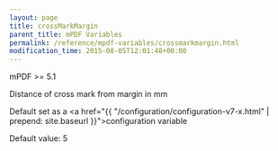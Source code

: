 ```yaml
---
layout: page
title: crossMarkMargin
parent_title: mPDF Variables
permalink: /reference/mpdf-variables/crossmarkmargin.html
modification_time: 2015-08-05T12:01:48+00:00
---
```


mPDF >= 5.1

Distance of cross mark from margin in mm

Default set as a <a href="{{ "/configuration/configuration-v7-x.html" | prepend: site.baseurl }}">configuration variable</a>

Default value: 5

